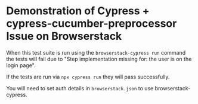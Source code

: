 # Demonstration of Cypress + cypress-cucumber-preprocessor Issue on Browserstack

When this test suite is run using the `browserstack-cypress run` command the tests will fail due to "Step implementation missing for: the user is on the login page".

If the tests are run via `npx cypress run` they will pass successfully.

You will need to set auth details in `browserstack.json` to use browserstack-cypress.
